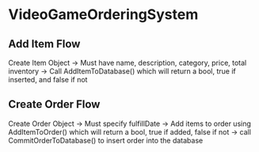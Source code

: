 # VideoGameOrderingSystem

## Add Item Flow

Create Item Object -> Must have name, description, category, price, total inventory -> Call AddItemToDatabase() which will return a bool, true if inserted, and false if not

## Create Order Flow

Create Order Object -> Must specify fulfillDate -> Add items to order using AddItemToOrder() which will return a bool, true if added, false if not -> call CommitOrderToDatabase() to insert order into the database
